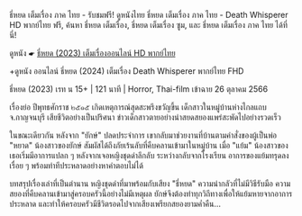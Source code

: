ธี่หยด เต็มเรื่อง ภาค ไทย - รับชมฟรี! ดูหนังไทย ธี่หยด เต็มเรื่อง ภาค ไทย - Death Whisperer HD พากย์ไทย ฟรี, ค้นหา ธี่หยด เต็มเรื่อง, ธี่หยด เต็มเรื่อง ซูม, และ ธี่หยด เต็มเรื่อง ภาค ไทย ได้ที่นี่!

ดูหนัง ☛ [ธี่หยด (2023) เต็มเรื่องออนไลน์ HD พากย์ไทย](https://joss.flixmax.stream/th/movie/1134433/death-whisperer)

+ดูหนัง ออนไลน์ ธี่หยด (2024) เต็มเรื่อง Death Whisperer พากย์ไทย FHD

ธี่หยด (2023)
เรท น 15+  |   121 นาที  |  Horror, Thai-film
เข้าฉาย 26 ตุลาคม 2566

เรื่องย่อ
ปีพุทธศักราช ๒๕๑๕ เกิดเหตุการณ์สุดสะพรึงขวัญขึ้น เด็กสาวในหมู่บ้านห่างไกลแถบ จ.กาญจนบุรี เสียชีวิตอย่างเป็นปริศนา ข่าวเด็กสาวตายอย่างน่าสยดสยองแพร่สะพัดไปอย่างรวดเร็ว

ในขณะเดียวกัน หลังจาก "ยักษ์" ปลดประจำการ เขากลับมาช่วยงานที่บ้านตามคำสั่งของผู้เป็นพ่อ "หยาด" น้องสาวของยักษ์ สัมผัสได้ถึงภัยเร้นลับที่คืบคลานเข้ามาในหมู่บ้าน เมื่อ "แย้ม" น้องสาวของเธอเริ่มมีอาการแปลก ๆ หลังจากเจอหญิงชุดดำลึกลับ ระหว่างกลับจากโรงเรียน อาการของแย้มทรุดลงเรื่อย ๆ พร้อมท่าทีประหลาดอย่างหาคำตอบไม่ได้

บทสรุปเรื่องเล่าที่เป็นตำนาน หญิงชุดดำที่มาพร้อมกับเสียง "ธี่หยด" ความน่ากลัวที่ไม่มีวิธีรับมือ ความสยองที่คืบคลานเข้ามาสู่ครอบครัวนี้อย่างไม่มีเหตุผล ยักษ์จึงต้องทำทุกวิถีทางเพื่อให้แย้มหายจากอาการประหลาด และทำให้ครอบครัวมีชีวิตรอดไปจากเสียงเพรียกสยองยามค่ำคืน...
